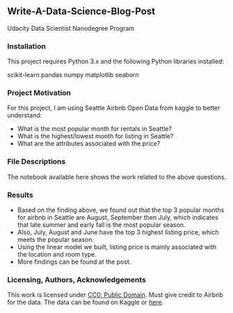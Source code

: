 ## Write-A-Data-Science-Blog-Post
Udacity Data Scientist Nanodegree Program 


### Installation

  This project requires Python 3.x and the following Python libraries installed:

  scikit-learn
  pandas
  numpy
  matplotlib
  seaborn



### Project Motivation
For this project, I am using Seattle Airbnb Open Data from kaggle to better understand:

  - What is the most popular month for rentals in Seattle?
  - What is the highest/lowest month for listing in Seattle?
  - What are the attributes associated with the price?

### File Descriptions
The notebook available here shows the work related to the above questions.

### Results

- Based on the finding above, we found out that the top 3 popular months for airbnb in Seattle are August, September then July, which indicates that late summer and early fall is the most popular season. 
- Also, July, August and June have the top 3 highest listing price, which meets the popular season.
- Using the linear model we built, listing price is mainly associated with the location and room type.
- More findings can be found at the post.


### Licensing, Authors, Acknowledgements
This work is licensed under [CC0: Public Domain](https://creativecommons.org/publicdomain/zero/1.0/).
Must give credit to Airbnb for the data. The data can be found on Kaggle or [here](https://www.kaggle.com/airbnb/seattle).
